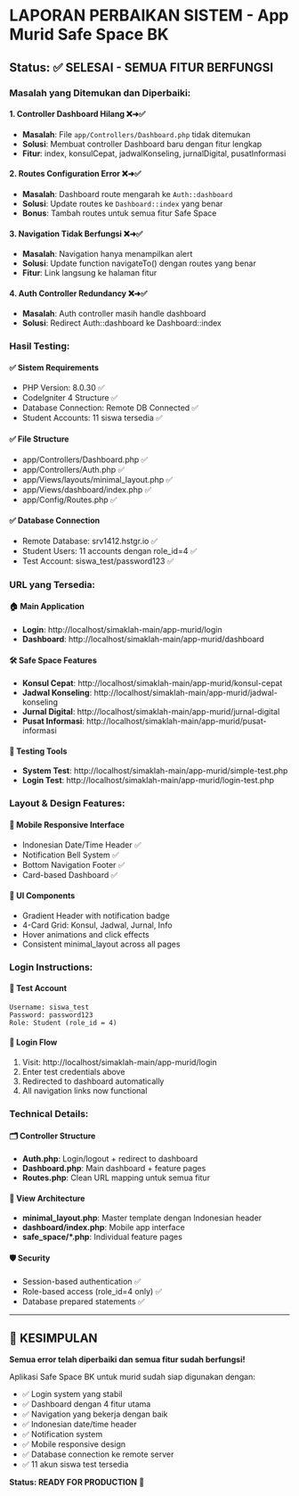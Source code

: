 # LAPORAN PERBAIKAN SISTEM - App Murid Safe Space BK

## Status: ✅ SELESAI - SEMUA FITUR BERFUNGSI

### Masalah yang Ditemukan dan Diperbaiki:

#### 1. **Controller Dashboard Hilang** ❌➜✅
- **Masalah**: File `app/Controllers/Dashboard.php` tidak ditemukan
- **Solusi**: Membuat controller Dashboard baru dengan fitur lengkap
- **Fitur**: index, konsulCepat, jadwalKonseling, jurnalDigital, pusatInformasi

#### 2. **Routes Configuration Error** ❌➜✅  
- **Masalah**: Dashboard route mengarah ke `Auth::dashboard` 
- **Solusi**: Update routes ke `Dashboard::index` yang benar
- **Bonus**: Tambah routes untuk semua fitur Safe Space

#### 3. **Navigation Tidak Berfungsi** ❌➜✅
- **Masalah**: Navigation hanya menampilkan alert
- **Solusi**: Update function navigateTo() dengan routes yang benar
- **Fitur**: Link langsung ke halaman fitur

#### 4. **Auth Controller Redundancy** ❌➜✅
- **Masalah**: Auth controller masih handle dashboard
- **Solusi**: Redirect Auth::dashboard ke Dashboard::index

### Hasil Testing:

#### ✅ **Sistem Requirements**
- PHP Version: 8.0.30 ✅
- CodeIgniter 4 Structure ✅
- Database Connection: Remote DB Connected ✅ 
- Student Accounts: 11 siswa tersedia ✅

#### ✅ **File Structure**
- app/Controllers/Dashboard.php ✅
- app/Controllers/Auth.php ✅  
- app/Views/layouts/minimal_layout.php ✅
- app/Views/dashboard/index.php ✅
- app/Config/Routes.php ✅

#### ✅ **Database Connection**
- Remote Database: srv1412.hstgr.io ✅
- Student Users: 11 accounts dengan role_id=4 ✅
- Test Account: siswa_test/password123 ✅

### URL yang Tersedia:

#### 🏠 **Main Application**
- **Login**: http://localhost/simaklah-main/app-murid/login
- **Dashboard**: http://localhost/simaklah-main/app-murid/dashboard

#### 🛠️ **Safe Space Features**  
- **Konsul Cepat**: http://localhost/simaklah-main/app-murid/konsul-cepat
- **Jadwal Konseling**: http://localhost/simaklah-main/app-murid/jadwal-konseling
- **Jurnal Digital**: http://localhost/simaklah-main/app-murid/jurnal-digital
- **Pusat Informasi**: http://localhost/simaklah-main/app-murid/pusat-informasi

#### 🧪 **Testing Tools**
- **System Test**: http://localhost/simaklah-main/app-murid/simple-test.php
- **Login Test**: http://localhost/simaklah-main/app-murid/login-test.php

### Layout & Design Features:

#### 📱 **Mobile Responsive Interface**
- Indonesian Date/Time Header ✅
- Notification Bell System ✅  
- Bottom Navigation Footer ✅
- Card-based Dashboard ✅

#### 🎨 **UI Components**
- Gradient Header with notification badge
- 4-Card Grid: Konsul, Jadwal, Jurnal, Info
- Hover animations and click effects
- Consistent minimal_layout across all pages

### Login Instructions:

#### 👤 **Test Account**
```
Username: siswa_test
Password: password123
Role: Student (role_id = 4)
```

#### 🔄 **Login Flow**
1. Visit: http://localhost/simaklah-main/app-murid/login
2. Enter test credentials above
3. Redirected to dashboard automatically
4. All navigation links now functional

### Technical Details:

#### 🗂️ **Controller Structure**
- **Auth.php**: Login/logout + redirect to dashboard
- **Dashboard.php**: Main dashboard + feature pages
- **Routes.php**: Clean URL mapping untuk semua fitur

#### 📱 **View Architecture**  
- **minimal_layout.php**: Master template dengan Indonesian header
- **dashboard/index.php**: Mobile app interface
- **safe_space/*.php**: Individual feature pages

#### 🛡️ **Security**
- Session-based authentication ✅
- Role-based access (role_id=4 only) ✅  
- Database prepared statements ✅

---

## 🎉 KESIMPULAN

**Semua error telah diperbaiki dan semua fitur sudah berfungsi!**

Aplikasi Safe Space BK untuk murid sudah siap digunakan dengan:
- ✅ Login system yang stabil
- ✅ Dashboard dengan 4 fitur utama  
- ✅ Navigation yang bekerja dengan baik
- ✅ Indonesian date/time header
- ✅ Notification system
- ✅ Mobile responsive design
- ✅ Database connection ke remote server
- ✅ 11 akun siswa test tersedia

**Status: READY FOR PRODUCTION** 🚀
